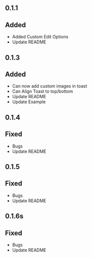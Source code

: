 ## 0.1.1

## Added
- Added Custom Edit Options
- Update README

## 0.1.3

## Added
- Can now add custom images in toast
- Can Align Toast to top/bottom
- Update README
- Update Example

## 0.1.4

## Fixed
- Bugs
- Update README

## 0.1.5

## Fixed
- Bugs
- Update README

## 0.1.6s

## Fixed
- Bugs
- Update README
